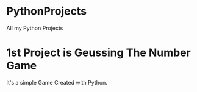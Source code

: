 # PythonProjects
All my Python Projects

# 1st Project is Geussing The Number Game
It's a simple Game Created with Python. 
